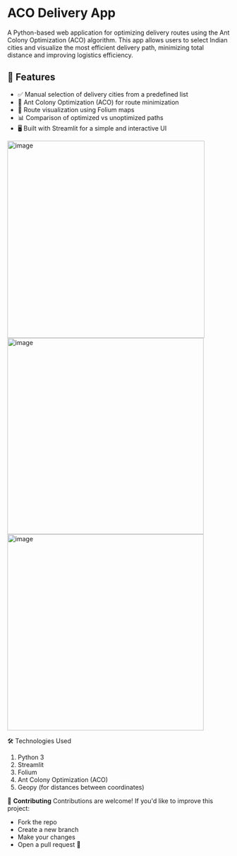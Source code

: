 # ACO Delivery App

A Python-based web application for optimizing delivery routes using the Ant Colony Optimization (ACO) algorithm. This app allows users to select Indian cities and visualize the most efficient delivery path, minimizing total distance and improving logistics efficiency.

## 🚀 Features

- ✅ Manual selection of delivery cities from a predefined list
- 🐜 Ant Colony Optimization (ACO) for route minimization
- 📍 Route visualization using Folium maps
- 📊 Comparison of optimized vs unoptimized paths
- 🖥️ Built with Streamlit for a simple and interactive UI


<img width="447" alt="image" src="https://github.com/user-attachments/assets/4dd72057-e094-46d4-91f5-6686fde11e90" />
<img width="445" alt="image" src="https://github.com/user-attachments/assets/93a8ee14-1e1c-431e-accf-e8d1096a92ef" />
<img width="445" alt="image" src="https://github.com/user-attachments/assets/67b2a3af-0456-42bf-a365-769ad20037bd" />


🛠️ Technologies Used
1. Python 3
2. Streamlit
3. Folium
4. Ant Colony Optimization (ACO)
5. Geopy (for distances between coordinates)

🤝 **Contributing**
Contributions are welcome!
If you'd like to improve this project:
- Fork the repo
- Create a new branch
- Make your changes
- Open a pull request 🚀
